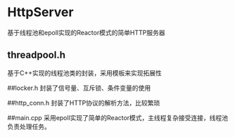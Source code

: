 # HttpServer
基于线程池和epoll实现的Reactor模式的简单HTTP服务器

## threadpool.h
基于C++实现的线程池类的封装，采用模板来实现拓展性

##locker.h
封装了信号量、互斥锁、条件变量的使用

##http_conn.h
封装了HTTP协议的解析方法，比较繁琐

##main.cpp
采用epoll实现了简单的Reactor模式，主线程复杂接受连接，线程池负责处理任务。
